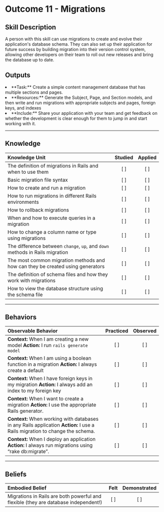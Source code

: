 # Outcome 11 - Migrations

Skill Description
----------
A person with this skill can use migrations to create and evolve their application's database schema. They can also set up their application for future success by building migration into their version control system, allowing other developers on their team to roll out new releases and bring the database up to date.  


Outputs
----------
<li/> **Task:** Create a simple content management database that has multiple sections and pages.
<li/> **Resources:**  Generate the Subject, Page, and Section models, and then write and run migrations with appropriate subjects and pages, foreign keys, and indexes
<li/> **Include:** Share your application with your team and get feedback on whether the development is clear enough for them to jump in and start working with it. 



----------
## **Knowledge**


| Knowledge Unit   |      Studied      | Applied |
|:-------------|:------------------:|:--------:|
| The definition of migrations in Rails and when to use them| [ ] | [ ]  |
| Basic migration file syntax | [ ] | [ ]  |
| How to create and run a migration | [ ] | [ ]  |
| How to run migrations in different Rails environments | [ ] | [ ]  |
| How to rollback migrations | [ ] | [ ]  |
| When and how to execute queries in a migration | [ ] | [ ]  |
| How to change a column name or type using migrations | [ ] | [ ]  |
| The difference between `change`, `up`, and `down` methods in Rails migration | [ ] | [ ]  |
| The most common migration methods and how can they be created using generators | [ ] | [ ]  |
| The definition of schema files and how they work with migrations | [ ] | [ ]  |
| How to view the database structure using the schema file | [ ] | [ ]  |



----------


## **Behaviors**


| Observable Behavior   |      Practiced      | Observed |
|:-------------|:------------------:|:--------:|
| **Context:** When I am creating a new model **Action:**  I run `rails generate model` | [ ] | [ ]  |
| **Context:** When I am using a boolean function in a migration **Action:**  I always create a default | [ ] | [ ]  |
| **Context:** When I have foreign keys in my migration **Action:**  I always add an index to my foreign key | [ ] | [ ]  |
| **Context:** When I want to create a migration **Action:**  I use the appropriate Rails generator. | [ ] | [ ]  |
| **Context:** When working with databases in any Rails application **Action:**  I use a Rails migration to change the schema. | [ ] | [ ]  |
| **Context:** When I deploy an application **Action:**  I always run migrations using “rake db:migrate”.| [ ] | [ ]  |


----------


## **Beliefs**


| Embodied Belief   |      Felt      | Demonstrated |
|:-------------|:------------------:|:--------:|
| Migrations in Rails are both powerful and flexible (they are database independent!) | [ ] | [ ]  |
